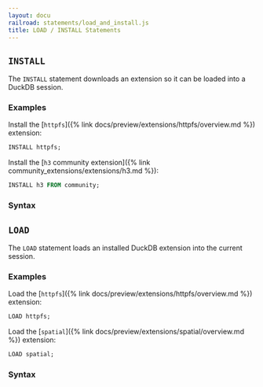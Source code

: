 ```yaml
---
layout: docu
railroad: statements/load_and_install.js
title: LOAD / INSTALL Statements
---
```


## `INSTALL`

The `INSTALL` statement downloads an extension so it can be loaded into a DuckDB session.

### Examples

Install the [`httpfs`]({% link docs/preview/extensions/httpfs/overview.md %}) extension:

```sql
INSTALL httpfs;
```

Install the [`h3` community extension]({% link community_extensions/extensions/h3.md %}):

```sql
INSTALL h3 FROM community;
```

### Syntax

<div id="rrdiagram2"></div>

## `LOAD`

The `LOAD` statement loads an installed DuckDB extension into the current session.

### Examples

Load the [`httpfs`]({% link docs/preview/extensions/httpfs/overview.md %}) extension:

```sql
LOAD httpfs;
```

Load the [`spatial`]({% link docs/preview/extensions/spatial/overview.md %}) extension:

```sql
LOAD spatial;
```

### Syntax

<div id="rrdiagram1"></div>